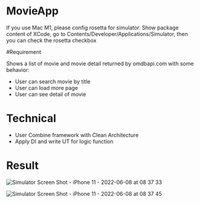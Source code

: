 # MovieApp

If you use Mac M1, please config rosetta for simulator. Show package content of XCode, go to Contents/Developer/Applications/Simulator, then you can check the rosetta checkbox

#Requirement

Shows a list of movie and movie detail returned by omdbapi.com with some behavior:
* User can search movie by title
* User can load more page
* User can see detail of movie

# Technical

* User Combine framework with Clean Architecture
* Apply DI and write UT for logic function

# Result

![Simulator Screen Shot - iPhone 11 - 2022-06-08 at 08 37 33](https://user-images.githubusercontent.com/20941729/172513881-c54323b2-c500-4ba2-aba3-c208156d8fec.png)


![Simulator Screen Shot - iPhone 11 - 2022-06-08 at 08 37 45](https://user-images.githubusercontent.com/20941729/172513902-e67bd936-71a9-4bb8-aafa-06666f7619b0.png)
